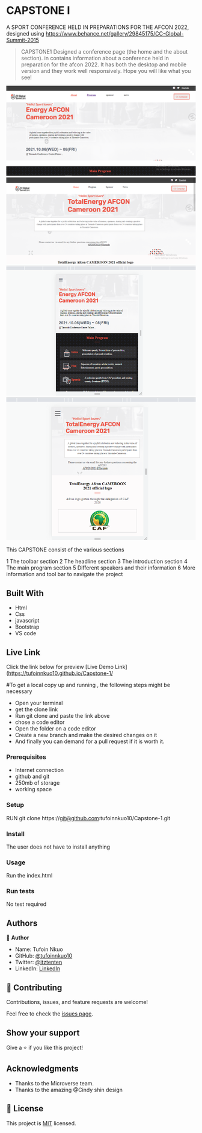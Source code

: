 # CAPSTONE I
A SPORT CONFERENCE HELD IN PREPARATIONS FOR THE AFCON 2022, designed using https://www.behance.net/gallery/29845175/CC-Global-Summit-2015 

> CAPSTONE1
Designed a conference page (the home and the about section). in contains information about a conference held in preparation for the afcon 2022. It has both the desktop and mobile version and they  work well responsively. 
Hope you will like what you see!

![screenshot](./images/home.png)
![screenshot](./images/aboutpage.png)
![screenshot](./images/mhome.png)
![screenshot](./images/mabout.png)



This CAPSTONE consist of the various sections

1 The toolbar section
2 The headline section
3 The introduction section
4 The main program section
5 Different speakers and their information
6 More information and tool bar to navigate the project



## Built With

- Html
- Css
- javascript
- Bootstrap
- VS code

## Live Link
Click the link below for preview
[Live Demo Link](https://tufoinnkuo10.github.io/Capstone-1/


#To get a local copy up and running , the following steps might be necessary
- Open your terminal
- get the clone link
- Run git clone and paste the link above
- chose a code editor
- Open the folder on a code editor
- Create a new branch and make the desired changes on it
- And finally you can demand for a pull request if it is worth it.

### Prerequisites

- Internet connection
- github and git
- 250mb of storage
- working space


### Setup

RUN git clone https://git@github.com:tufoinnkuo10/Capstone-1.git

### Install

The user does not have to install anything

### Usage

Run the index.html

### Run tests 

No test required

## Authors

👤 **Author**
- Name: Tufoin Nkuo
- GitHub: [@tufoinnkuo10](https://github.com/tufoinnkuo10)
- Twitter: [@itztenten](https://twitter.com/itztenten)
- LinkedIn: [LinkedIn](https://www.linkedin.com/in/tufoin-nkuo-3b272320b)

## 🤝 Contributing

Contributions, issues, and feature requests are welcome!

Feel free to check the [issues page](../../issues/).

## Show your support

Give a ⭐️ if you like this project!

## Acknowledgments

- Thanks to the Microverse team.
- Thanks to the amazing @Cindy shin design

## 📝 License

This project is [MIT](./MIT.md) licensed.

